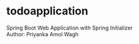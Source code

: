 # todoapplication
Spring Boot Web Application with Spring Initializer
<br>
Author: Priyanka Amol Wagh
